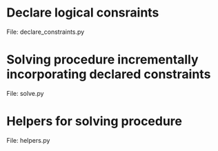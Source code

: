 # Declare logical consraints
File: declare_constraints.py

# Solving procedure incrementally incorporating declared constraints
File: solve.py 

# Helpers for solving procedure
File: helpers.py
